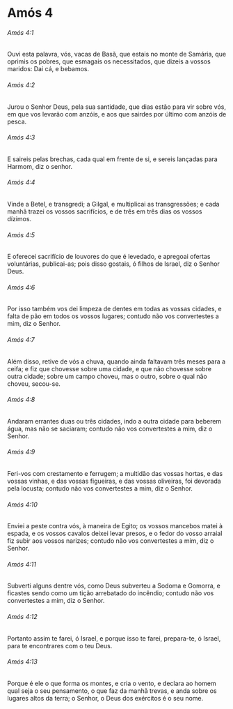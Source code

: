 # Amós 4

###### Amós 4:1

Ouvi esta palavra, vós, vacas de Basã, que estais no monte de Samária, que oprimis os pobres, que esmagais os necessitados, que dizeis a vossos maridos: Dai cá, e bebamos.

###### Amós 4:2

Jurou o Senhor Deus, pela sua santidade, que dias estão para vir sobre vós, em que vos levarão com anzóis, e aos que sairdes por último com anzóis de pesca.

###### Amós 4:3

E saireis pelas brechas, cada qual em frente de si, e sereis lançadas para Harmom, diz o senhor.

###### Amós 4:4

Vinde a Betel, e transgredi; a Gilgal, e multiplicai as transgressões; e cada manhã trazei os vossos sacrifícios, e de três em três dias os vossos dízimos.

###### Amós 4:5

E oferecei sacrifício de louvores do que é levedado, e apregoai ofertas voluntárias, publicai-as; pois disso gostais, ó filhos de Israel, diz o Senhor Deus.

###### Amós 4:6

Por isso também vos dei limpeza de dentes em todas as vossas cidades, e falta de pão em todos os vossos lugares; contudo não vos convertestes a mim, diz o Senhor.

###### Amós 4:7

Além disso, retive de vós a chuva, quando ainda faltavam três meses para a ceifa; e fiz que chovesse sobre uma cidade, e que não chovesse sobre outra cidade; sobre um campo choveu, mas o outro, sobre o qual não choveu, secou-se.

###### Amós 4:8

Andaram errantes duas ou três cidades, indo a outra cidade para beberem água, mas não se saciaram; contudo não vos convertestes a mim, diz o Senhor.

###### Amós 4:9

Feri-vos com crestamento e ferrugem; a multidão das vossas hortas, e das vossas vinhas, e das vossas figueiras, e das vossas oliveiras, foi devorada pela locusta; contudo não vos convertestes a mim, diz o Senhor.

###### Amós 4:10

Enviei a peste contra vós, à maneira de Egito; os vossos mancebos matei à espada, e os vossos cavalos deixei levar presos, e o fedor do vosso arraial fiz subir aos vossos narizes; contudo não vos convertestes a mim, diz o Senhor.

###### Amós 4:11

Subverti alguns dentre vós, como Deus subverteu a Sodoma e Gomorra, e ficastes sendo como um tição arrebatado do incêndio; contudo não vos convertestes a mim, diz o Senhor.

###### Amós 4:12

Portanto assim te farei, ó Israel, e porque isso te farei, prepara-te, ó Israel, para te encontrares com o teu Deus.

###### Amós 4:13

Porque é ele o que forma os montes, e cria o vento, e declara ao homem qual seja o seu pensamento, o que faz da manhã trevas, e anda sobre os lugares altos da terra; o Senhor, o Deus dos exércitos é o seu nome.

